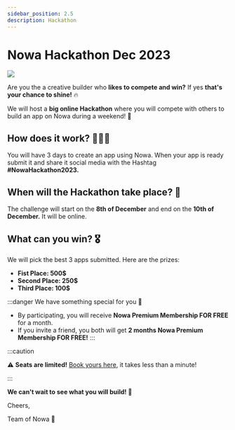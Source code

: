 ```yaml
---
sidebar_position: 2.5
description: Hackathon
---
```

# Nowa Hackathon Dec 2023

![](./img/bannerhackathon.png)


Are you the a creative builder who **likes to compete and win?** If yes **that's your chance to shine!** 🔥

We will host a **big online Hackathon** where you will compete with others to build an app on Nowa during a weekend! 🚀

## How does it work? 👨🏻‍💻
You will have 3 days to create an app using Nowa. When your app is ready submit it and share it social media with the Hashtag **#NowaHackathon2023.**

## When will the Hackathon take place? 📆
The challenge will start on the **8th of December** and end on the **10th of December.** It will be online.

## What can you win? 🎖️
We will pick the best 3 apps submitted. Here are the prizes:
- **Fist Place: 500$**
- **Second Place: 250$**
- **Third Place: 100$**

:::danger
We have something special for you 👀
- By participating, you will receive **Nowa Premium Membership FOR FREE** for a month.
- If you invite a friend, you both will get **2 months Nowa Premium Membership FOR FREE!**
:::

:::caution

⚠️ **Seats are limited!** [Book yours here](https://forms.gle/dTHKh6RSm42UFCxk7), it takes less than a minute!

:::


**We can't wait to see what you will build! 📱**

Cheers,

Team of Nowa 🚀